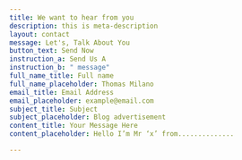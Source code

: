 ```yaml
---
title: We want to hear from you
description: this is meta-description
layout: contact
message: Let's, Talk About You
button_text: Send Now
instruction_a: Send Us A
instruction_b: " message"
full_name_title: Full name
full_name_placeholder: Thomas Milano
email_title: Email Address
email_placeholder: example@email.com
subject_title: Subject
subject_placeholder: Blog advertisement
content_title: Your Message Here
content_placeholder: Hello I’m Mr ‘x’ from..............

---
```

